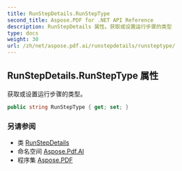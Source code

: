 ```yaml
---
title: RunStepDetails.RunStepType
second_title: Aspose.PDF for .NET API Reference
description: RunStepDetails 属性。获取或设置运行步骤的类型
type: docs
weight: 30
url: /zh/net/aspose.pdf.ai/runstepdetails/runsteptype/
---
```

## RunStepDetails.RunStepType 属性

获取或设置运行步骤的类型。

```csharp
public string RunStepType { get; set; }
```

### 另请参阅

* 类 [RunStepDetails](../)
* 命名空间 [Aspose.Pdf.AI](../../../aspose.pdf.ai/)
* 程序集 [Aspose.PDF](../../../)